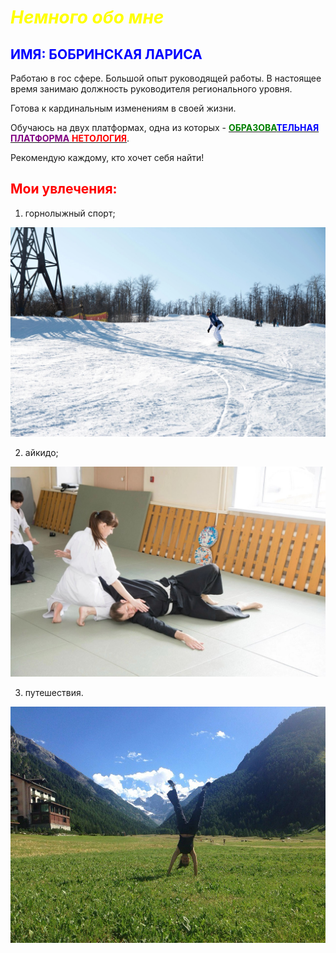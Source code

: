 # <span style="color: yellow">***Немного обо мне***</span>

## <span style="color: blue">**ИМЯ**: БОБРИНСКАЯ ЛАРИСА</span>

Работаю в гос сфере. Большой опыт руководящей работы. В настоящее время занимаю должность руководителя регионального уровня. 

Готова к кардинальным изменениям в своей жизни.

Обучаюсь на двух платформах, одна из которых - [<span style="color: green"> **ОБРАЗОВА**</span><span style="color: blue">**ТЕЛЬНАЯ**</span><span style="color: purple"> **ПЛАТФОРМА**</span><span style="color: red"> **НЕТОЛОГИЯ**</span>](https://netology.ru/).

Рекомендую каждому, кто хочет себя найти!

## <span style="color: red">Мои увлечения:</span>

1. горнолыжный спорт;
   
![сноуборд](Snowbord.jpg)

2. айкидо;
   
![айкидо](Aikido.jpg)

3. путешествия.
   
![Italy](Italy.jpg)